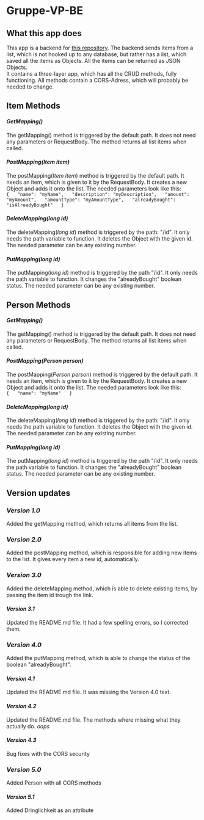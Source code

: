 # Gruppe-VP-BE
## What this app does
This app is a backend for [this repository](https://github.com/MrJacooo/Gruppe2-VP-FE). The backend sends items from a list, which is not hooked up to any database, but rather has a list, which saved all the items as Objects. All the items can be returned as JSON Objects.  
It contains a three-layer app, which has all the CRUD methods, fully functioning. All methods contain a CORS-Adress, which will probably be needed to change.

## Item Methods
#### **_GetMapping()_**
The getMapping() method is triggered by the default path. It does not need any parameters or RequestBody. The method returns all list items when called.

#### **_PostMapping(Item item)_**
The postMapping(_Item item_) method is triggered by the default path. It needs an item, which is given to it by the RequestBody. It creates a new Object and adds it onto the list. The needed parameters look like this:  
`
{  
"name": "myName",  
"description": "myDescription",  
"amount": "myAmount",  
"amountType": "myAmountType",  
"alreadyBought": "isAlreadyBought"  
}
`

#### **_DeleteMapping(long id)_**
The deleteMapping(_long id_) method is triggered by the path: "/id". It only needs the path variable to function. It deletes the Object with the given id. The needed parameter can be any existing number.

#### **_PutMapping(long id)_**
The putMapping(_long id_) method is triggered by the path "/id". It only needs the path variable to function. It changes the "alreadyBought" boolean status. The needed parameter can be any existing number.

## Person Methods
#### **_GetMapping()_**
The getMapping() method is triggered by the default path. It does not need any parameters or RequestBody. The method returns all list items when called.

#### **_PostMapping(Person person)_**
The postMapping(_Person person_) method is triggered by the default path. It needs an item, which is given to it by the RequestBody. It creates a new Object and adds it onto the list. The needed parameters look like this:  
`
{  
"name": "myName"  
}
`

#### **_DeleteMapping(long id)_**
The deleteMapping(_long id_) method is triggered by the path: "/id". It only needs the path variable to function. It deletes the Object with the given id. The needed parameter can be any existing number.

#### **_PutMapping(long id)_**
The putMapping(_long id_) method is triggered by the path "/id". It only needs the path variable to function. It changes the "alreadyBought" boolean status. The needed parameter can be any existing number.


## Version updates
### **_Version 1.0_**
Added the getMapping method, which returns all items from the list.

### **_Version 2.0_**
Added the postMapping method, which is responsible for adding new items to the list. It gives every item a new id, automatically.

### **_Version 3.0_**
Added the deleteMapping method, which is able to delete existing items, by passing the item id trough the link.

#### **_Version 3.1_**
Updated the README.md file. It had a few spelling errors, so I corrected them.

### **_Version 4.0_**
Added the putMapping method, which is able to change the status of the boolean "alreadyBought".

#### **_Version 4.1_**
Updated the README.md file. It was missing the Version 4.0 text.

#### **_Version 4.2_**
Updated the README.md file. The methods where missing what they actually do. _oops_

#### **_Version 4.3_**
Bug fixes with the CORS security

### **_Version 5.0_**
Added Person with all CORS methods

#### **_Version 5.1_**
Added Dringlichkeit as an attribute
